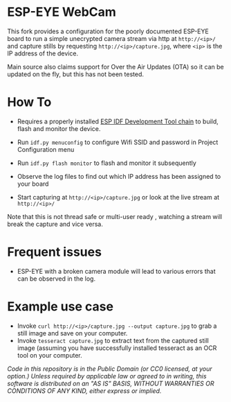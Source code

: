 # ESP-EYE WebCam

This fork provides a configuration for the poorly documented ESP-EYE board to run a simple unecrypted camera stream via http at  `http://<ip>/` and capture stills by requesting `http://<ip>/capture.jpg`, where `<ip>` is the IP address of the device.

Main source also claims support for Over the Air Updates (OTA) so it can be updated on the fly, but this has not been tested.

# How To

* Requires a properly installed [ESP IDF Development Tool chain](https://idf.espressif.com) to build, flash and monitor the device. 
* Run `idf.py menuconfig` to configure Wifi SSID and password in Project Configuration menu
* Run `idf.py flash monitor` to flash and monitor it subsequently
* Observe the log files to find out which IP address has been assigned to your board

* Start capturing at `http://<ip>/capture.jpg` or look at the live stream at `http://<ip>/`

Note that this is not thread safe or multi-user ready , watching a stream will break the capture and vice versa.

# Frequent issues

* ESP-EYE with a broken camera module will lead to various errors that can be observed in the log.

# Example use case

* Invoke `curl http://<ip>/capture.jpg --output capture.jpg` to grab a still image and save on your computer.
* Invoke `tesseract capture.jpg` to extract text from the captured still image (assuming you have successfully installed tesseract as an OCR tool on your computer.

*Code in this repository is in the Public Domain (or CC0 licensed, at your option.)
Unless required by applicable law or agreed to in writing, this
software is distributed on an "AS IS" BASIS, WITHOUT WARRANTIES OR
CONDITIONS OF ANY KIND, either express or implied.*
